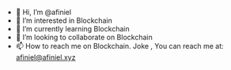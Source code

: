 - 👋 Hi, I’m @afiniel
- 👀 I’m interested in Blockchain
- 🌱 I’m currently learning Blockchain
- 💞️ I’m looking to collaborate on Blockchain
- 📫 How to reach me on Blockchain. Joke ,  You can reach me at: afiniel@afiniel.xyz

<!---
afiniel/afiniel is a ✨ special ✨ repository because its `README.md` (this file) appears on your GitHub profile.
You can click the Preview link to take a look at your changes.
--->
